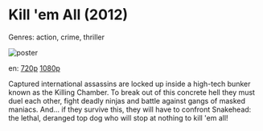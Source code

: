 # Kill 'em All (2012)

Genres: action, crime, thriller

![poster](http://image.tmdb.org/t/p/w500/47m9NSoPdNJfGUNgp4voruKVyLW.jpg)

en:
  [720p](magnet:?xt=urn:btih:F0FD45EF803B9270D8D62B4B4C6BD71D0BD14E08&tr=udp://glotorrents.pw:6969/announce&tr=udp://tracker.opentrackr.org:1337/announce&tr=udp://torrent.gresille.org:80/announce&tr=udp://tracker.openbittorrent.com:80&tr=udp://tracker.coppersurfer.tk:6969&tr=udp://tracker.leechers-paradise.org:6969&tr=udp://p4p.arenabg.ch:1337&tr=udp://tracker.internetwarriors.net:1337)
  [1080p](magnet:?xt=urn:btih:AEB9563BA6227D9CF85C73388D533CF474ED4A5F&tr=udp://glotorrents.pw:6969/announce&tr=udp://tracker.opentrackr.org:1337/announce&tr=udp://torrent.gresille.org:80/announce&tr=udp://tracker.openbittorrent.com:80&tr=udp://tracker.coppersurfer.tk:6969&tr=udp://tracker.leechers-paradise.org:6969&tr=udp://p4p.arenabg.ch:1337&tr=udp://tracker.internetwarriors.net:1337)
  


Captured international assassins are locked up inside a high-tech bunker known as the Killing Chamber. To break out of this concrete hell they must duel each other, fight deadly ninjas and battle against gangs of masked maniacs. And... if they survive this, they will have to confront Snakehead: the lethal, deranged top dog who will stop at nothing to kill 'em all!